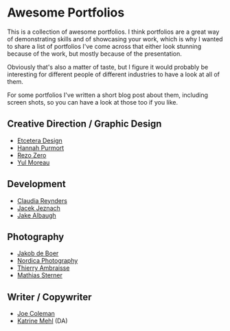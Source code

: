# Awesome Portfolios

This is a collection of awesome portfolios. I think portfolios are a great way of demonstrating skills and of showcasing your work, which is why I wanted to share a list of portfolios I've come across that either look stunning because of the work, but mostly because of the presentation.

Obviously that's also a matter of taste, but I figure it would probably be interesting for different people of different industries to have a look at all of them.

For some portfolios I've written a short blog post about them, including screen shots, so you can have a look at those too if you like.

## Creative Direction / Graphic Design
* [Etcetera Design](https://etcetera.design/)
* [Hannah Purmort](http://hannahpurmort.com)
* [Rezo Zero](https://www.rezo-zero.com)
* [Yul Moreau](http://y78.fr/)

## Development
* [Claudia Reynders](http://mangamaui.com/)
* [Jacek Jeznach](https://jacekjeznach.com/)
* [Jake Albaugh](http://jakealbaugh.com/)

## Photography
* [Jakob de Boer](http://jakobdeboer.com/)
* [Nordica Photography](http://nordicaphotography.com/)
* [Thierry Ambraisse](http://www.hellothierry.com)
* [Mathias Sterner](http://www.mathiassterner.com/)

## Writer / Copywriter
* [Joe Coleman](http://getcoleman.com/)
* [Katrine Mehl](http://www.katrinemehl.com/) (DA)

